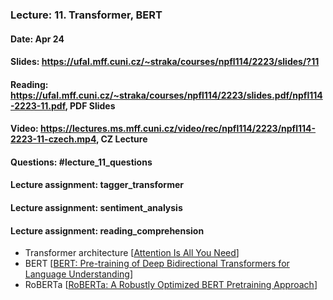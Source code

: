 ### Lecture: 11. Transformer, BERT
#### Date: Apr 24
#### Slides: https://ufal.mff.cuni.cz/~straka/courses/npfl114/2223/slides/?11
#### Reading: https://ufal.mff.cuni.cz/~straka/courses/npfl114/2223/slides.pdf/npfl114-2223-11.pdf, PDF Slides
#### Video: https://lectures.ms.mff.cuni.cz/video/rec/npfl114/2223/npfl114-2223-11-czech.mp4, CZ Lecture
#### Questions: #lecture_11_questions
#### Lecture assignment: tagger_transformer
#### Lecture assignment: sentiment_analysis
#### Lecture assignment: reading_comprehension

- Transformer architecture [[Attention Is All You Need](https://arxiv.org/abs/1706.03762)]
- BERT [[BERT: Pre-training of Deep Bidirectional Transformers for Language Understanding](https://arxiv.org/abs/1810.04805)]
- RoBERTa [[RoBERTa: A Robustly Optimized BERT Pretraining Approach](https://arxiv.org/abs/1907.11692)]
